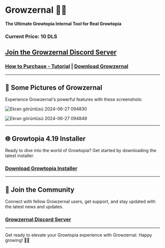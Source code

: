 # Growzernal 🌟🔥
**The Ultimate Growtopia Internal Tool for Real Growtopia**

### Current Price: **10 DLS**

## [Join the Growzernal Discord Server](https://discord.gg/SfUQG7ryxF)

### [How to Purchase - Tutorial](https://discord.com/channels/1237858709724467230/1251499847861927936/1251502410002595952) | [Download Growzernal](https://cdn.discordapp.com/attachments/1188872170894532681/1259200412813361222/Growzernal.rar?ex=668ad145&is=66897fc5&hm=0c190589feff561883527204479406721e3f210c1ca6ebb452696a9ffdde896b&)

---

## 📸 Some Pictures of Growzernal
Experience Growzernal's powerful features with these screenshots:

![Ekran görüntüsü 2024-06-27 094830](https://github.com/kizetf/Growzernal/assets/135320386/9a29cca9-efb2-4c14-8219-ab98e1734e70)

![Ekran görüntüsü 2024-06-27 094849](https://github.com/kizetf/Growzernal/assets/135320386/8a6b312e-b235-4e68-b33a-1118066de284)

---

## 🌐 Growtopia 4.19 Installer
Ready to dive into the world of Growtopia? Get started by downloading the latest installer.

### [Download Growtopia Installer](https://ubistatic-a.akamaihd.net/0098/594764/GrowtopiaInstaller.exe)

---

## 🎉 Join the Community
Connect with fellow Growzernal users, get support, and stay updated with the latest news and updates.

### [Growzernal Discord Server](https://discord.gg/SfUQG7ryxF)

---

Get ready to elevate your Growtopia experience with Growzernal. Happy growing! 🌟🔥
